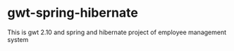 # gwt-spring-hibernate
This is gwt 2.10 and spring and hibernate project of employee management system
